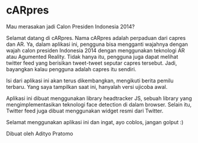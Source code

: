 cARpres
=======

Mau merasakan jadi Calon Presiden Indonesia 2014?

Selamat datang di cARpres. Nama cARpres adalah perpaduan dari capres dan AR. Ya, dalam aplikasi ini, pengguna bisa mengganti wajahnya dengan wajah
calon presiden Indonesia 2014 dengan menggunakan teknologi AR atau Agumented Reality. Tidak hanya itu, pengguna juga dapat
melihat twitter feed yang berisikan tweet-tweet seputar capres tersebut. Jadi, bayangkan kalau pengguna adalah capres itu sendiri.

Isi dari aplikasi ini akan terus dikembangkan, mengikuti berita pemilu terbaru. Yang saya tampilkan saat ini, hanyalah versi ujicoba awal.

Aplikasi ini dibuat menggunakan library headtracker JS, sebuah library yang mengimplementasikan teknologi face detection di dalam browser.
Selain itu, Twitter feed juga dibuat menggunakan widget resmi dari Twitter.

Selamat menggunakan aplikasi ini dan ingat, ayo coblos, jangan golput :)

Dibuat oleh Adityo Pratomo
